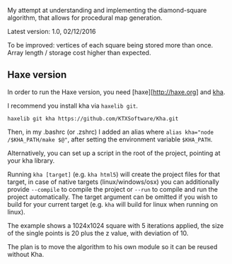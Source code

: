 My attempt at understanding and implementing the diamond-square algorithm, that allows for procedural map generation.

Latest version: 1.0, 02/12/2016

To be improved: vertices of each square being stored more than once. Array length / storage cost higher than expected.

## Haxe version
In order to run the Haxe version, you need [haxe][http://haxe.org] and [kha](http://kha.tech).

I recommend you install kha via `haxelib git`.
```
haxelib git kha https://github.com/KTXSoftware/Kha.git
```

Then, in my .bashrc (or .zshrc) I added an alias where `alias kha="node /$KHA_PATH/make $@"`, after setting the environment variable `$KHA_PATH`.

Alternatively, you can set up a script in the root of the project, pointing at your kha library.

Running `kha [target]` (e.g. `kha html5`) will create the project files for that target, in case of native targets (linux/windows/osx) you can additionally provide `--compile` to compile the project or `--run` to compile and run the project automatically. The target argument can be omitted if you wish to build for your current target (e.g. `kha` will build for linux when running on linux).

The example shows a 1024x1024 square with 5 iterations applied, the size of the single points is 20 plus the z value, with deviation of 10.

The plan is to move the algorithm to his own module so it can be reused without Kha.
